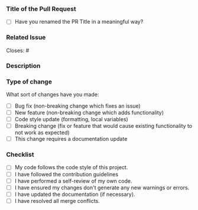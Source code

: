 ### Title of the Pull Request
- [ ] Have you renamed the PR Title in a meaningful way?
<!-- 
Examples of good PR titles:

build:      (for build related changes)
chore:      (for updating task runner configs etc; no production code change)
docs:       (for documentation changes)
feat:       (for new feature)
fix:        (for bug fixes)
perf:       (for performance improvements)
refactor:   (for refactoring code; no production code change)
revert:     (when reverting changes)
style:      (changes that do not affect the meaning of the code (white-space, formatting, missing semi-colons, etc))
test:       (when adding missing tests)
-->
### Related Issue
<!-- Replace `<issue number>` with the issue number which is fixed in this PR -->
Closes: #<issue number>

### Description
<!-- Describe the changes you made in this pull request in DETAILS-->

### Type of change

What sort of changes have you made:
<!--
Example how to mark a checkbox:-
- [x] My code follows the code style of this project.
-->
- [ ] Bug fix (non-breaking change which fixes an issue)
- [ ] New feature (non-breaking change which adds functionality)
- [ ] Code style update (formatting, local variables)
- [ ] Breaking change (fix or feature that would cause existing functionality to not work as expected)
- [ ] This change requires a documentation update

### Checklist
<!--
Example how to mark a checkbox:-
- [x] My code follows the code style of this project.
-->
- [ ] My code follows the code style of this project.
- [ ] I have followed the contribution guidelines
- [ ] I have performed a self-review of my own code.
- [ ] I have ensured my changes don't generate any new warnings or errors.
- [ ] I have updated the documentation (if necessary).
- [ ] I have resolved all merge conflicts.